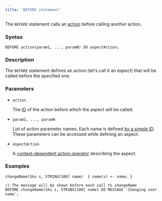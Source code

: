 ```yaml
---
title: 'BEFORE statement'
---
```


The `BEFORE` statement calls an [action](Actions.md) before calling another action. 

### Syntax

    BEFORE action(param1, ..., paramN) DO aspectAction;

### Description

The `BEFORE` statement defines an action (let's call it an *aspect*) that will be called before the specified one.

### Parameters

- `action`

    The [ID](IDs.md#propertyid) of the action before which the aspect will be called.

- `param1, ..., paramN`

    List of action parameter names. Each name is defined [by a simple ID](IDs.md#id). These parameters can be accessed while defining an aspect.

- `aspectAction`

    A [context-dependent action operator](Action_operators.md#contextdependent) describing the aspect.

### Examples

```lsf
changeName(Sku s, STRING[100] name)  { name(s) <- name; }

// The message will be shown before each call to changeName
BEFORE changeName(Sku s, STRING[100] name) DO MESSAGE 'Changing user name'; 
```
